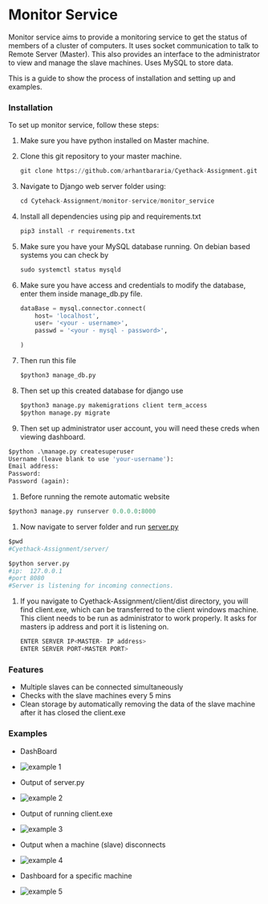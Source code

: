 # Monitor Service

Monitor service aims to provide a monitoring service to get the status of members of a cluster of computers. It uses socket communication to talk to Remote Server (Master). This also provides an interface to the administrator to view and manage the slave machines. Uses MySQL to store data.

This is a guide to show the process of installation and setting up and examples.

### Installation

To set up monitor service, follow these steps:

1. Make sure you have python installed on Master machine.
2. Clone this git repository to your master machine.
    
    ```python
    git clone https://github.com/arhantbararia/Cyethack-Assignment.git
    ```
    
3. Navigate to Django web server folder using:
    
    ```python
    cd Cytehack-Assignment/monitor-service/monitor_service
    ```
    
4. Install all dependencies using pip and requirements.txt 
    
    ```python
    pip3 install -r requirements.txt
    ```
    
5. Make sure you have your MySQL database running. On debian based systems you can check by 
    
    ```python
    sudo systemctl status mysqld
    ```
    
6. Make sure you have access and credentials to modify the database, enter them inside manage_db.py file.
    
    ```python
    dataBase = mysql.connector.connect(
        host= 'localhost',
        user= '<your - username>',
        passwd = '<your - mysql - password>',
    
    )
    ```
    
7. Then run this file
    
    ```python
    $python3 manage_db.py
    ```
    
8. Then set up this created database for django use
    
    ```python
    $python3 manage.py makemigrations client term_access
    $python manage.py migrate
    ```
    
9. Then set up administrator user account, you will need these creds when viewing dashboard.

```python
$python .\manage.py createsuperuser
Username (leave blank to use 'your-username'): 
Email address:
Password:
Password (again):
```

1. Before running the remote automatic website 

```python
$python3 manage.py runserver 0.0.0.0:8000
```

1. Now navigate to server folder and run  [server.py](http://server.py) 

```python
$pwd
#Cyethack-Assignment/server/

$python server.py
#ip:  127.0.0.1
#port 8080
#Server is listening for incoming connections.
```

1. If you navigate to Cyethack-Assignment/client/dist directory, you will find client.exe, which can be transferred to the client windows machine. This client needs to be run as administrator to work properly.
It asks for masters ip address and port it is listening on.
    
    ```python
    ENTER SERVER IP<MASTER- IP address>
    ENTER SERVER PORT<MASTER PORT>
    ```
    

### Features

- Multiple slaves can be connected simultaneously
- Checks with the slave machines every 5 mins
- Clean storage by automatically removing the data of the slave machine after it has closed the client.exe

### Examples

- DashBoard
- ![example 1](https://github.com/arhantbararia/Cyethack-Assignment/assets/61796574/38fd9f72-cf07-499f-9cfd-647a6b962937)

- Output of server.py
- ![example 2](https://github.com/arhantbararia/Cyethack-Assignment/assets/61796574/8075dfac-5762-48fd-a3b4-8593848809b3)

- Output of running client.exe
- ![example 3](https://github.com/arhantbararia/Cyethack-Assignment/assets/61796574/8ae5cdfd-c5a0-4bb5-a7f1-cd43d5d08e60)

- Output when a machine (slave) disconnects
- ![example 4](https://github.com/arhantbararia/Cyethack-Assignment/assets/61796574/f9644ca2-445f-4dc3-9bcc-61fc8d28525b)

- Dashboard for a specific machine
- ![example 5](https://github.com/arhantbararia/Cyethack-Assignment/assets/61796574/faacb7ff-74c1-419e-b8d0-d97ab23fd69f)


